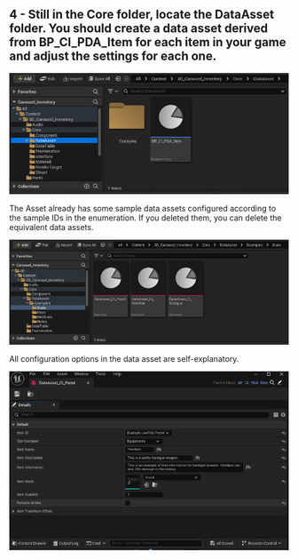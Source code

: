 ## 4 - Still in the Core folder, locate the DataAsset folder. You should create a data asset derived from BP_CI_PDA_Item for each item in your game and adjust the settings for each one.

![alt text](../prints/docs-7.png)

The Asset already has some sample data assets configured according to the sample IDs in the enumeration. If you deleted them, you can delete the equivalent data assets.

![alt text](../prints/docs-8.png)

All configuration options in the data asset are self-explanatory.

![alt text](../prints/docs-9.png)